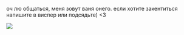 
оч лю общаться, меня зовут ваня онего. если хотите закентиться напишите в виспер или подсядьте) <3

 ![](https://i.pinimg.com/736x/11/ba/ff/11baffdd26d0455d8984a418a282c87c.jpg) 
